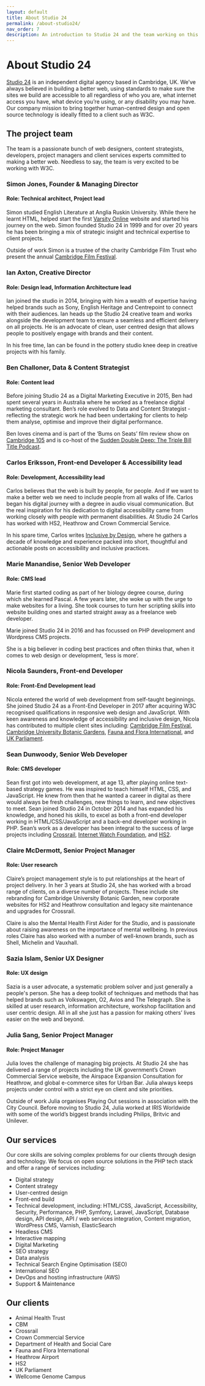 ```yaml
---
layout: default
title: About Studio 24
permalink: /about-studio24/
nav_order: 7
description: An introduction to Studio 24 and the team working on this project.
---
```

# About Studio 24

[Studio 24](https://www.studio24.net/) is an independent digital agency based in Cambridge, UK. We’ve always believed in building a better web, using standards to make sure the sites we build are accessible to all regardless of who you are, what internet access you have, what device you’re using, or any disability you may have. Our company mission to bring together human-centred design and open source technology is ideally fitted to a client such as W3C.

## The project team

The team is a passionate bunch of web designers, content strategists, developers, project managers and client services experts committed to making a better web. Needless to say, the team is very excited to be working with W3C.

### Simon Jones, Founder & Managing Director

#### Role: Technical architect, Project lead

Simon studied English Literature at Anglia Ruskin University. While there he learnt HTML, helped start the first [Varsity Online](https://www.varsity.co.uk/) website and started his journey on the web. Simon founded Studio 24 in 1999 and for over 20 years he has been bringing a mix of strategic insight and technical expertise to client projects. 

Outside of work Simon is a trustee of the charity Cambridge Film Trust who present the annual [Cambridge Film Festival](https://www.cambridgefilmfestival.org.uk/).

### Ian Axton, Creative Director

#### Role: Design lead, Information Architecture lead

Ian joined the studio in 2014, bringing with him a wealth of expertise having helped brands such as Sony, English Heritage and Centrepoint to connect with their audiences. Ian heads up the Studio 24 creative team and works alongside the development team to ensure a seamless and efficient delivery on all projects. He is an advocate of clean, user centred design that allows people to positively engage with brands and their content. 

In his free time, Ian can be found in the pottery studio knee deep in creative projects with his family.

### Ben Challoner, Data & Content Strategist

#### Role: Content lead

Before joining Studio 24 as a Digital Marketing Executive in 2015, Ben had spent several years in Australia where he worked as a freelance digital marketing consultant. Ben’s role evolved to Data and Content Strategist - reflecting the strategic work he had been undertaking for clients to help them analyse, optimise and improve their digital performance. 

Ben loves cinema and is part of the ‘Bums on Seats’ film review show on [Cambridge 105](https://cambridge105.co.uk/) and is co-host of the [Sudden Double Deep: The Triple Bill Title Podcast](https://suddendoubledeep.com/). 

### Carlos Eriksson, Front-end Developer & Accessibility lead

#### Role: Development, Accessibility lead

Carlos believes that the web is built by people, for people. And if we want to make a better web we need to include people from all walks of life. Carlos began his digital journey with a degree in audio visual communication. But the real inspiration for his dedication to digital accessibility came from working closely with people with permanent disabilities. At Studio 24 Carlos has worked with HS2, Heathrow and Crown Commercial Service. 

In his spare time, Carlos writes [Inclusive by Design](https://superdupercritical.com/), where he gathers a decade of knowledge and experience packed into short, thoughtful and actionable posts on accessibility and inclusive practices.

### Marie Manandise, Senior Web Developer

#### Role: CMS lead

Marie first started coding as part of her biology degree course, during which she learned Pascal.
A few years later, she woke up with the urge to make websites for a living. She took courses to turn her scripting skills into website building ones and started straight away as a freelance web developer.

Marie joined Studio 24 in 2016 and has focussed on PHP development and Wordpress CMS projects.

She is a big believer in coding best practices and often thinks that, when it comes to web design or development, ‘less is more’.

### Nicola Saunders, Front-end Developer

#### Role: Front-End Development lead

Nicola entered the world of web development from self-taught beginnings. She joined Studio 24 as a Front-End Developer in 2017 after acquiring W3C recognised qualifications in responsive web design and JavaScript. With keen awareness and knowledge of accessibility and inclusive design, Nicola has contributed to multiple client sites including: [Cambridge Film Festival](https://www.cambridgefilmfestival.org.uk/), [Cambridge University Botanic Gardens](https://www.botanic.cam.ac.uk/), [Fauna and Flora International](https://www.fauna-flora.org/), and [UK Parliament](https://learning.parliament.uk/).

### Sean Dunwoody, Senior Web Developer

#### Role: CMS developer

Sean first got into web development, at age 13, after playing online text-based strategy games. He was inspired to teach himself HTML, CSS, and JavaScript. He knew from then that he wanted a career in digital as there would always be fresh challenges, new things to learn, and new objectives to meet. Sean joined Studio 24 in October 2014 and has expanded his knowledge, and honed his skills, to excel as both a front-end developer working in HTML/CSS/JavaScript and a back-end developer working in PHP. Sean’s work as a developer has been integral to the success of large projects including [Crossrail](https://www.crossrail.co.uk/), [Internet Watch Foundation](https://www.iwf.org.uk/), and [HS2](https://www.hs2.org.uk/).

### Claire McDermott, Senior Project Manager

#### Role: User research

Claire’s project management style is to put relationships at the heart of project delivery. In her 3 years at Studio 24, she has worked with a broad range of clients, on a diverse number of projects. These include site rebranding for Cambridge University Botanic Garden, new corporate websites for HS2 and  Heathrow consultation and legacy site maintenance and upgrades for Crossrail. 

Claire is also the Mental Health First Aider for the Studio, and is passionate about raising awareness on the importance of mental wellbeing. In previous roles Claire has also worked with a number of well-known brands, such as Shell, Michelin and Vauxhall.

### Sazia Islam, Senior UX Designer

#### Role: UX design

Sazia is a user advocate, a systematic problem solver and just generally a people's person. She has a deep toolkit of techniques and methods that has helped brands such as Volkswagen, O2, Avios and The Telegraph. She is skilled at user research, information architecture, workshop facilitation and user centric design. All in all she just has a passion for making others’ lives easier on the web and beyond.

### Julia Sang, Senior Project Manager

#### Role: Project Manager

Julia loves the challenge of managing big projects. At Studio 24 she has delivered a range of projects including the UK government’s Crown Commercial Service website, the Airspace Expansion Consultation for Heathrow, and global e-commerce sites for Urban Bar. Julia always keeps projects under control with a strict eye on client and site priorities. 

Outside of work Julia organises Playing Out sessions in association with the City Council. Before moving to Studio 24, Julia worked at IRIS Worldwide with some of the world’s biggest brands including Philips, Britvic and Unilever. 

## Our services

Our core skills are solving complex problems for our clients through design and technology. We focus on open source solutions in the PHP tech stack and offer a range of services including:

* Digital strategy 
* Content strategy 
* User-centred design 
* Front-end build
* Technical development, including: HTML/CSS, JavaScript, Accessibility, Security, Performance, PHP, Symfony, Laravel, JavaScript, Database design, API design, API / web services integration, Content migration, WordPress CMS, Varnish, ElasticSearch				
* Headless CMS
* Interactive mapping
* Digital Marketing
* SEO strategy
* Data analysis
* Technical Search Engine Optimisation (SEO) 
* International SEO
* DevOps and hosting infrastructure (AWS) 
* Support & Maintenance 

## Our clients

* Animal Health Trust
* CBM
* Crossrail
* Crown Commercial Service
* Department of Health and Social Care
* Fauna and Flora International
* Heathrow Airport
* HS2
* UK Parliament
* Wellcome Genome Campus
